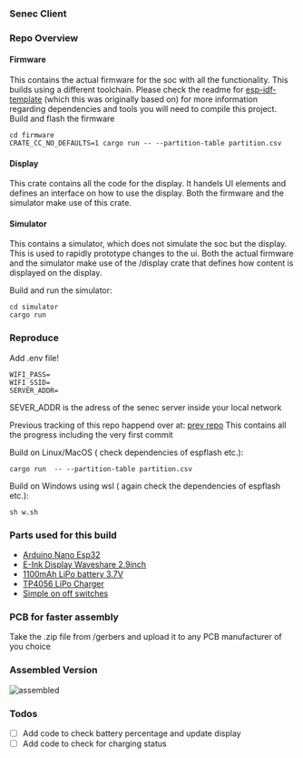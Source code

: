 ### Senec Client

### Repo Overview

#### Firmware
This contains the actual firmware for the soc with all the functionality.
This builds using a different toolchain. Please check the readme for [esp-idf-template](https://github.com/esp-rs/esp-idf-template) (which this was originally based  on) for more information regarding dependencies and tools you will need to compile this project.
Build and flash the firmware
```shell
cd firmware 
CRATE_CC_NO_DEFAULTS=1 cargo run -- --partition-table partition.csv
```
#### Display
This crate contains all the code for the display. It handels UI elements and defines an interface on how to use the display.
Both the firmware and the simulator make use of this crate. 

#### Simulator
This contains a simulator, which does not simulate the soc but the display.
This is used to rapidly prototype changes to the ui.
Both the actual firmware and the simulator make use of the /display crate that defines how content is displayed on the display.



Build and run the simulator:
```shell
cd simulator
cargo run
```




### Reproduce
Add .env file!

```shell
WIFI_PASS=
WIFI_SSID=
SERVER_ADDR=
```
SEVER_ADDR is the adress of the senec server inside your local network

Previous tracking of this repo happend over at: [prev repo](https://github.com/vuoz/senec-client)
This contains all the progress including the very first commit

Build on Linux/MacOS ( check dependencies of espflash etc.):
```shell
cargo run  -- --partition-table partition.csv
```
Build on Windows using wsl ( again check the dependencies of espflash etc.):
```shell
sh w.sh
```

### Parts used for this build
- [Arduino Nano Esp32](https://store.arduino.cc/products/nano-esp32)
- [E-Ink Display Waveshare 2.9inch ](https://www.waveshare.com/2.9inch-e-paper-module.htm)
- [1100mAh LiPo battery 3.7V](https://www.amazon.de/EEMB-Lithium-Wiederaufladbarer-Lipo-Akku-JST-Anschluss/dp/B08FD39Y5R)
- [TP4056 LiPo Charger](https://www.amazon.de/-/en/dp/B07XG5F9T3)
- [Simple on off switches](https://www.amazon.de/-/en/dp/B09QQKMWRR)

### PCB for faster assembly
Take the .zip file from /gerbers and upload it to any PCB manufacturer of you choice


### Assembled Version

![assembled](https://github.com/user-attachments/assets/8fb80f75-c8ca-481f-b833-c66c744cd7ce)




### Todos
- [ ] Add code to check battery percentage and update display
- [ ] Add code to check for charging status
